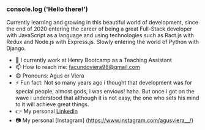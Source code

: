 ### console.log ('Hello there!') 
Currently learning and growing in this beautiful world of development, since the end of 2020 entering the career of being a great Full-Stack developer with JavaScript as a language and using technologies such as Ract.js with Redux and Node.js with Express.js. Slowly entering the world of Python with Django.

- 🔭 I currently work at Henry Bootcamp as a Teaching Assistant
- 📫 How to reach me: facundoviera98@gmail.com
- 😄 Pronouns: Agus or Viera
- ⚡ Fun fact: Not so many years ago i thought that development was for special people, almost gods, i was envious! haha. But once i got on the wave i         understood that although it is not easy, the one who sets his mind to it will achieve great things.
- 👉 My personal [LinkedIn](https://www.linkedin.com/in/agustinvieradev/)
- 📷 My personal [Instagram] (https://www.instagram.com/agusviera__/)
